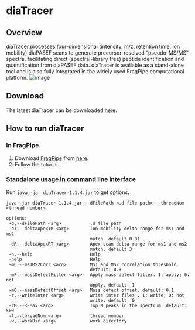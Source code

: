 # diaTracer

## Overview
diaTracer processes four-dimensional (intensity, m/z, retention time, ion mobility) diaPASEF scans to generate precursor-resolved “pseudo-MS/MS” spectra, facilitating direct (spectral-library free) peptide identification and quantification from diaPASEF data. diaTracer is available as a stand-alone tool and is also fully integrated in the widely used FragPipe computational platform. 
![image](https://github.com/Nesvilab/diaTracer/assets/29800230/14191096-8b91-42af-8e99-b4e3e2e5a656)

## Download
The latest diaTracer can be downloaded [here](https://msfragger-upgrader.nesvilab.org/diatracer/).

## How to run diaTracer
### In FragPipe
1. Download [FragPipe](http://fragpipe.nesvilab.org/) from [here](https://github.com/Nesvilab/FragPipe/releases/latest).
2. Follow the tutorial.


### Standalone usage in command line interface
Run `java -jar diaTracer-1.1.4.jar` to get options.

```shell
java -jar diaTracer-1.1.4.jar --dFilePath <.d file path> --threadNum <thread number>

options:
 -d,--dFilePath <arg>           .d file path
 -dI,--deltaApexIM <arg>        Ion mobility delta range for ms1 and ms2
                                match. default 0.01
 -dR,--deltaApexRT <arg>        Apex scan delta range for ms1 and ms2
                                match. default 3
 -h,--help                      Help
 -help                          Help
 -mC,--ms1MS2Corr <arg>         MS1 and MS2 correlation threshold.
                                default: 0.3
 -mF,--massDefectFilter <arg>   Apply mass defect filter. 1: apply; 0: not
                                apply. default: 1
 -mO,--massDefectOffset <arg>   Mass defect offset. default: 0.1
 -r,--writeInter <arg>          write inter files . 1: write; 0: not
                                write. default: 0
 -rM,--RFMax <arg>              Top N peaks in the spectrum. default: 500
 -t,--threadNum <arg>           thread number
 -w,--workDir <arg>             work directory
```
